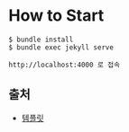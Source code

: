 # How to Start

    $ bundle install
    $ bundle exec jekyll serve

    http://localhost:4000 로 접속

## 출처

- [템플릿](https://github.com/sproogen/modern-resume-theme)
